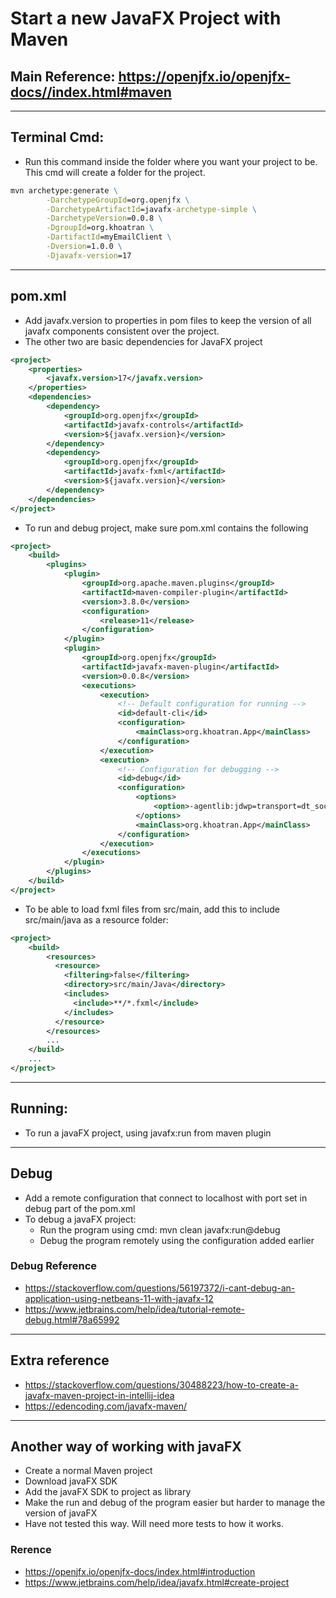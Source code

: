 # Start a new JavaFX Project with Maven

## Main Reference: https://openjfx.io/openjfx-docs//index.html#maven

---
## Terminal Cmd:
- Run this command inside the folder where you want your project to be. This cmd will create a folder for the project.

```cmd
mvn archetype:generate \
        -DarchetypeGroupId=org.openjfx \
        -DarchetypeArtifactId=javafx-archetype-simple \
        -DarchetypeVersion=0.0.8 \
        -DgroupId=org.khoatran \
        -DartifactId=myEmailClient \
        -Dversion=1.0.0 \
        -Djavafx-version=17
```

---
## pom.xml
- Add javafx.version to properties in pom files to keep the version of all javafx components consistent over the project.
- The other two are basic dependencies for JavaFX project

```xml
<project>
    <properties>
        <javafx.version>17</javafx.version>
    </properties>
    <dependencies>
        <dependency>
            <groupId>org.openjfx</groupId>
            <artifactId>javafx-controls</artifactId>
            <version>${javafx.version}</version>
        </dependency>
        <dependency>
            <groupId>org.openjfx</groupId>
            <artifactId>javafx-fxml</artifactId>
            <version>${javafx.version}</version>
        </dependency>
    </dependencies>
</project>
```

- To run and debug project, make sure pom.xml contains the following
```xml
<project>
    <build>
        <plugins>
            <plugin>
                <groupId>org.apache.maven.plugins</groupId>
                <artifactId>maven-compiler-plugin</artifactId>
                <version>3.8.0</version>
                <configuration>
                    <release>11</release>
                </configuration>
            </plugin>
            <plugin>
                <groupId>org.openjfx</groupId>
                <artifactId>javafx-maven-plugin</artifactId>
                <version>0.0.8</version>
                <executions>
                    <execution>
                        <!-- Default configuration for running -->
                        <id>default-cli</id>
                        <configuration>
                            <mainClass>org.khoatran.App</mainClass>
                        </configuration>
                    </execution>
                    <execution>
                        <!-- Configuration for debugging -->
                        <id>debug</id>
                        <configuration>
                            <options>
                                <option>-agentlib:jdwp=transport=dt_socket,server=y,suspend=y,address=*:8000</option>
                            </options>
                            <mainClass>org.khoatran.App</mainClass>
                        </configuration>
                    </execution>
                </executions>
            </plugin>
        </plugins>
    </build>
</project>
```

- To be able to load fxml files from src/main, add this to include src/main/java as a resource folder:
```xml
<project>
    <build>
        <resources>
          <resource>
            <filtering>false</filtering>
            <directory>src/main/Java</directory>
            <includes>
              <include>**/*.fxml</include>
            </includes>
          </resource>
        </resources>
        ...
    </build>
    ...
</project>
```
---
## Running: 
- To run a javaFX project, using javafx:run from maven plugin

---
## Debug
- Add a remote configuration that connect to localhost with port set in debug part of the pom.xml
- To debug a javaFX project:
    - Run the program using cmd: mvn clean javafx:run@debug
    - Debug the program remotely using the configuration added earlier

### Debug Reference
- https://stackoverflow.com/questions/56197372/i-cant-debug-an-application-using-netbeans-11-with-javafx-12
- https://www.jetbrains.com/help/idea/tutorial-remote-debug.html#78a65992

---
## Extra reference
- https://stackoverflow.com/questions/30488223/how-to-create-a-javafx-maven-project-in-intellij-idea
- https://edencoding.com/javafx-maven/

---
## Another way of working with javaFX
- Create a normal Maven project
- Download javaFX SDK
- Add the javaFX SDK to project as library
- Make the run and debug of the program easier but harder to manage the version of javaFX
- Have not tested this way. Will need more tests to how it works.

### Rerence
- https://openjfx.io/openjfx-docs/index.html#introduction
- https://www.jetbrains.com/help/idea/javafx.html#create-project